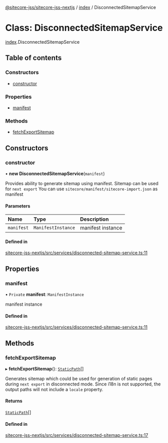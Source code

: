 [@sitecore-jss/sitecore-jss-nextjs](../README.md) / [index](../modules/index.md) / DisconnectedSitemapService

# Class: DisconnectedSitemapService

[index](../modules/index.md).DisconnectedSitemapService

## Table of contents

### Constructors

- [constructor](index.DisconnectedSitemapService.md#constructor)

### Properties

- [manifest](index.DisconnectedSitemapService.md#manifest)

### Methods

- [fetchExportSitemap](index.DisconnectedSitemapService.md#fetchexportsitemap)

## Constructors

### constructor

• **new DisconnectedSitemapService**(`manifest`)

Provides ability to generate sitemap using manifest.
Sitemap can be used for `next export`
You can use `sitecore/manifest/sitecore-import.json` as manifest

#### Parameters

| Name | Type | Description |
| :------ | :------ | :------ |
| `manifest` | `ManifestInstance` | manifest instance |

#### Defined in

[sitecore-jss-nextjs/src/services/disconnected-sitemap-service.ts:11](https://github.com/Sitecore/jss/blob/7b37f0baa/packages/sitecore-jss-nextjs/src/services/disconnected-sitemap-service.ts#L11)

## Properties

### manifest

• `Private` **manifest**: `ManifestInstance`

manifest instance

#### Defined in

[sitecore-jss-nextjs/src/services/disconnected-sitemap-service.ts:11](https://github.com/Sitecore/jss/blob/7b37f0baa/packages/sitecore-jss-nextjs/src/services/disconnected-sitemap-service.ts#L11)

## Methods

### fetchExportSitemap

▸ **fetchExportSitemap**(): [`StaticPath`](../modules/index.md#staticpath)[]

Generates sitemap which could be used for generation of static pages during `next export` in disconnected mode.
Since i18n is not supported, the output paths will not include a `locale` property.

#### Returns

[`StaticPath`](../modules/index.md#staticpath)[]

#### Defined in

[sitecore-jss-nextjs/src/services/disconnected-sitemap-service.ts:17](https://github.com/Sitecore/jss/blob/7b37f0baa/packages/sitecore-jss-nextjs/src/services/disconnected-sitemap-service.ts#L17)
